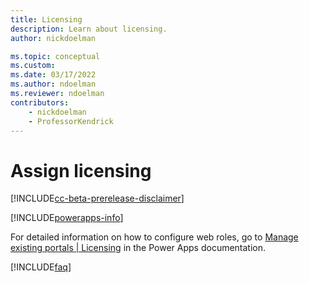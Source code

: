 ```yaml
---
title: Licensing
description: Learn about licensing.
author: nickdoelman

ms.topic: conceptual
ms.custom: 
ms.date: 03/17/2022
ms.author: ndoelman
ms.reviewer: ndoelman
contributors:
    - nickdoelman
    - ProfessorKendrick
---
```


# Assign licensing

[!INCLUDE[cc-beta-prerelease-disclaimer](../includes/cc-beta-prerelease-disclaimer.md)]

[!INCLUDE[powerapps-info](../includes/cc-powerapps-info.md)]

For detailed information on how to configure web roles, go to [Manage existing portals | Licensing](/powerapps/maker/portals/manage-existing-portals) in the Power Apps documentation.

[!INCLUDE[faq](../includes/cc-faqs.md)]